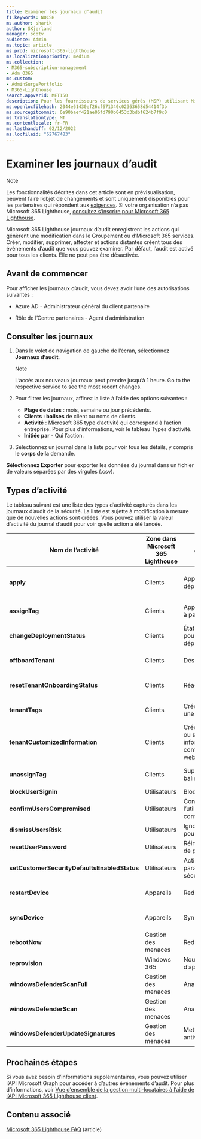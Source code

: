 ```yaml
---
title: Examiner les journaux d’audit
f1.keywords: NOCSH
ms.author: sharik
author: SKjerland
manager: scotv
audience: Admin
ms.topic: article
ms.prod: microsoft-365-lighthouse
ms.localizationpriority: medium
ms.collection:
- M365-subscription-management
- Adm_O365
ms.custom:
- AdminSurgePortfolio
- M365-Lighthouse
search.appverid: MET150
description: Pour les fournisseurs de services gérés (MSP) utilisant Microsoft 365 Lighthouse, découvrez comment consulter les journaux d’audit.
ms.openlocfilehash: 2044e61430ef26cf671340c02363658d54414f3b
ms.sourcegitcommit: 6e90baef421ae06fd790b0453d3bdbf624b7f9c0
ms.translationtype: MT
ms.contentlocale: fr-FR
ms.lasthandoff: 02/12/2022
ms.locfileid: "62767483"
---
```

# <a name="review-audit-logs"></a>Examiner les journaux d’audit

> [!NOTE]
> Les fonctionnalités décrites dans cet article sont en prévisualisation, peuvent faire l’objet de changements et sont uniquement disponibles pour les partenaires qui répondent aux [exigences](m365-lighthouse-requirements.md). Si votre organisation n’a pas Microsoft 365 Lighthouse, [consultez s’inscrire pour Microsoft 365 Lighthouse](m365-lighthouse-sign-up.md).

Microsoft 365 Lighthouse journaux d’audit enregistrent les actions qui génèrent une modification dans le Groupement ou d’Microsoft 365 services. Créer, modifier, supprimer, affecter et actions distantes créent tous des événements d’audit que vous pouvez examiner. Par défaut, l’audit est activé pour tous les clients. Elle ne peut pas être désactivée.

## <a name="before-you-begin"></a>Avant de commencer

Pour afficher les journaux d’audit, vous devez avoir l’une des autorisations suivantes :

- Azure AD - Administrateur général du client partenaire

- Rôle de l’Centre partenaires - Agent d’administration

## <a name="review-logs"></a>Consulter les journaux

1. Dans le volet de navigation de gauche de l’écran, sélectionnez **Journaux d’audit**.

    > [!NOTE]
    > L’accès aux nouveaux journaux peut prendre jusqu’à 1 heure. Go to the respective service to see the most recent changes.

2. Pour filtrer les journaux, affinez la liste à l’aide des options suivantes :

    - **Plage de dates** : mois, semaine ou jour précédents.
    - **Clients : balises** de client ou noms de clients.
    - **Activité** : Microsoft 365 type d’activité qui correspond à l’action entreprise. Pour plus d’informations, voir le tableau Types d’activité.
    - **Initiée par** - Qui l’action.

3. Sélectionnez un journal dans la liste pour voir tous les détails, y compris le **corps de la** demande.

**Sélectionnez Exporter** pour exporter les données du journal dans un fichier de valeurs séparées par des virgules (.csv).

## <a name="activity-types"></a>Types d’activité

Le tableau suivant est une liste des types d’activité capturés dans les journaux d’audit de la sécurité. La liste est sujette à modification à mesure que de nouvelles actions sont créées. Vous pouvez utiliser la valeur d’activité du journal d’audit pour voir quelle action a été lancée.

| Nom de l’activité    | Zone dans Microsoft 365 Lighthouse | Action initiée  | Service impacté           |
|------------------|----------------------------------|-------------------|----------------------------|
|**apply**                                   | Clients                          | Appliquer un plan de déploiement                                           | Azure AD, Microsoft Endpoint Manager                   |
|**assignTag**                                | Clients                          | Appliquer une balise à partir d’un client                                      | Microsoft 365 Lighthouse   |
|**changeDeploymentStatus**                   | Clients                          | État du plan d’action pour le plan de déploiement                        | Microsoft 365 Lighthouse   |
|**offboardTenant**                            | Clients                          | Désactiver un client                                          | Microsoft 365 Lighthouse   |
|**resetTenantOnboardingStatus**              | Clients                          | Réactive d’un client                                              | Microsoft 365 Lighthouse   |
|**tenantTags**                               | Clients                          | Créer ou supprimer une balise                                           | Microsoft 365 Lighthouse   |
|**tenantCustomizedInformation**              | Clients                          | Créer, mettre à jour ou supprimer des informations de contact ou de site web client | Microsoft 365 Lighthouse   |
|**unassignTag**                              | Clients                          | Supprimer une balise d’un client                                    | Microsoft 365 Lighthouse   |
| **blockUserSignin**                          | Utilisateurs                            | Bloquer la sign-in                                                     | Azure AD                   |
| **confirmUsersCompromised**                  | Utilisateurs                            | Confirmer que l’utilisateur a été compromis                                        | Azure AD                   |
| **dismissUsersRisk**                         | Utilisateurs                            | Ignorer les risques pour l’utilisateur                                                | Azure AD                   |
| **resetUserPassword**                        | Utilisateurs                            | Réinitialiser le mot de passe                                                   | Azure AD                   |
| **setCustomerSecurityDefaultsEnabledStatus** | Utilisateurs                            | Activer l’mf avec paramètres de sécurité par défaut                               | Azure AD                   |
|**restartDevice**                            | Appareils                          | Redémarrer                                                          | Microsoft Endpoint Manager |
| **syncDevice**                               | Appareils                          | Synchronisation                                                             | Microsoft Endpoint Manager |
| **rebootNow**                                | Gestion des menaces                | Redémarrage                                                           | Microsoft Endpoint Manager |
| **reprovision**                              | Windows 365     | Nouvelle tentative d’approvisionnement                                               | Windows 365                |
| **windowsDefenderScanFull**                  | Gestion des menaces                | Analyse complète                                                       | Microsoft Endpoint Manager |
| **windowsDefenderScan**                      | Gestion des menaces                | Analyse rapide                                                       | Microsoft Endpoint Manager |
| **windowsDefenderUpdateSignatures**          | Gestion des menaces                | Mettre à jour un antivirus                                                | Microsoft Endpoint Manager |

## <a name="next-steps"></a>Prochaines étapes

Si vous avez besoin d’informations supplémentaires, vous pouvez utiliser l’API Microsoft Graph pour accéder à d’autres événements d’audit. Pour plus d’informations, voir [Vue d’ensemble de la gestion multi-locataires à l’aide de l’API Microsoft 365 Lighthouse client](/graph/managedtenants-concept-overview).

## <a name="related-content"></a>Contenu associé

[Microsoft 365 Lighthouse FAQ](m365-lighthouse-faq.yml) (article)
